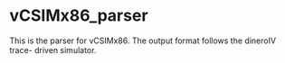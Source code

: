 vCSIMx86_parser
===============

This is the parser for vCSIMx86. The output format follows the dineroIV trace-
driven simulator.
